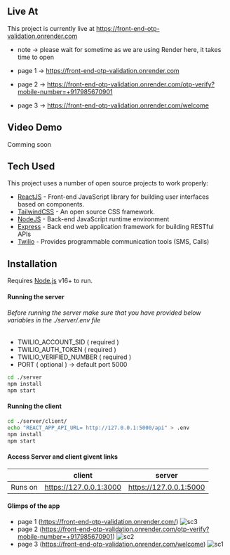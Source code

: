 ## Live At

This project is currently live at https://front-end-otp-validation.onrender.com
- note -> please wait for sometime as we are using Render here, it takes time to open

- page 1 -> https://front-end-otp-validation.onrender.com
- page 2 -> https://front-end-otp-validation.onrender.com/otp-verify?mobile-number=+917985670901
- page 3 -> https://front-end-otp-validation.onrender.com/welcome

## Video Demo 
Comming soon

## Tech Used

This project uses a number of open source projects to work properly:

- [ReactJS](https://react.dev) - Front-end JavaScript library for building user interfaces based on components.
- [TailwindCSS](https://tailwindcss.com/) - An open source CSS framework.
- [NodeJS](https://nodejs.org/en) - Back-end JavaScript runtime environment
- [Express](https://expressjs.com/) - Back end web application framework for building RESTful APIs
- [Twilio](https://www.twilio.com/en-us) -  Provides programmable communication tools (SMS, Calls)

## Installation

Requires [Node.js](https://nodejs.org/) v16+ to run.

#### Running the server
###### Before running the server make sure that you have provided below variables in the ./server/.env file
- TWILIO_ACCOUNT_SID ( required )
- TWILIO_AUTH_TOKEN ( required )
- TWILIO_VERIFIED_NUMBER ( required )
- PORT ( optional ) -> default port 5000

```sh
cd ./server
npm install 
npm start
```

#### Running the client
```sh
cd ./server/client/
echo "REACT_APP_API_URL= http://127.0.0.1:5000/api" > .env
npm install 
npm start
```

#### Access Server and client givent links
|  | client | server |
| ---- | ----- | ----- |
| Runs on | https://127.0.0.1:3000 | https://127.0.0.1:5000  |


#### Glimps of the app

- page 1 (https://front-end-otp-validation.onrender.com/)
![sc3](https://res.cloudinary.com/dnwcamylp/image/upload/v1695462578/io9f80nwumdnpyyovp4x.png)
- page 2 (https://front-end-otp-validation.onrender.com/otp-verify?mobile-number=+917985670901)
![sc2](https://res.cloudinary.com/dnwcamylp/image/upload/v1695462578/oymyzyckbatfjqvtvqct.png)
- page 3 (https://front-end-otp-validation.onrender.com/welcome)
![sc1](https://res.cloudinary.com/dnwcamylp/image/upload/v1695462579/olevxv0rhwjkbi9sb81x.png)